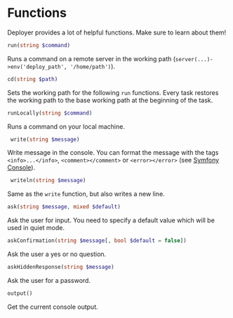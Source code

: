 # Functions

Deployer provides a lot of helpful functions. Make sure to learn about them!

~~~ php
run(string $command)
~~~

Runs a command on a remote server in the working path (`server(...)->env('deploy_path', '/home/path')`).

~~~ php
cd(string $path)
~~~

Sets the working path for the following `run` functions. Every task restores the working path to the base working path at the beginning of the task.

~~~ php
runLocally(string $command)
~~~

Runs a command on your local machine.

~~~ php
 write(string $message)
~~~

Write message in the console. You can format the message with the tags `<info>...</info>`, `<comment></comment>` or `<error></error>` (see [Symfony Console](http://symfony.com/doc/current/components/console/introduction.html#coloring-the-output)).

~~~ php
 writeln(string $message)
~~~

Same as the `write` function, but also writes a new line.

~~~ php
ask(string $message, mixed $default)
~~~

Ask the user for input. You need to specify a default value which will be used in quiet mode.

~~~ php
askConfirmation(string $message[, bool $default = false])
~~~

Ask the user a yes or no question.

~~~ php
askHiddenResponse(string $message)
~~~

Ask the user for a password.

~~~ php
output()
~~~

Get the current console output.
